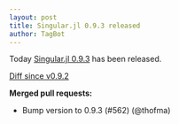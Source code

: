 ```yaml
---
layout: post
title: Singular.jl 0.9.3 released
author: TagBot
---
```


Today [Singular.jl 0.9.3](https://github.com/oscar-system/Singular.jl/releases/tag/v0.9.3) has
been released.

[Diff since v0.9.2](https://github.com/oscar-system/Singular.jl/compare/v0.9.2...v0.9.3)



**Merged pull requests:**
- Bump version to 0.9.3 (#562) (@thofma)

